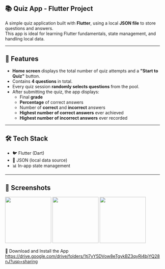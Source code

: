 ## 📚 Quiz App - Flutter Project
A simple quiz application built with **Flutter**, using a local **JSON file** to store questions and answers.  
This app is ideal for learning Flutter fundamentals, state management, and handling local data.

---

## 🧩 Features
- **Home screen** displays the total number of quiz attempts and a **"Start to Quiz"** button.
- Contains **4 questions** in total.
- Every quiz session **randomly selects questions** from the pool.
- After submitting the quiz, the app displays:
  - Final **grade**
  - **Percentage** of correct answers
  - Number of **correct** and **incorrect** answers
  - **Highest number of correct answers** ever achieved
  - **Highest number of incorrect answers** ever recorded

---

## 🛠 Tech Stack
- 🐦 Flutter (Dart)
- 📁 JSON (local data source)
- 📊 In-app state management

---

## 📸 Screenshots
<img width="150" src="https://github.com/user-attachments/assets/6cb83245-b136-4002-a20a-754a43a020bf"/>
<img width="150" src="https://github.com/user-attachments/assets/6cb83245-b136-4002-a20a-754a43a020bf"/>
<img width="150" src="[https://github.com/user-attachments/assets/3085dce2-d57f-4cf6-802b-e7e512061fce](https://github.com/user-attachments/assets/65ec63a4-2c82-4f8f-aa03-ba7c46c0968f)"/>

📱 Download and Install the App
https://drive.google.com/drive/folders/1tj7yY5DVow8eTgykBZ3qyRi4bjYQ28nJ?usp=sharing
